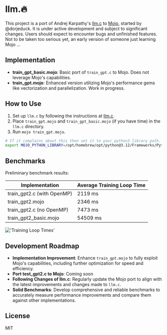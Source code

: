 # llm.🔥

This project is a port of Andrej Karpathy's [llm.c](https://github.com/karpathy/llm.c) to [Mojo](https://docs.modular.com/mojo), started by @dorjeduck. It is under active development and subject to significant changes. Users should expect to encounter bugs and unfinished features. Not to be taken too serious yet, an early version of someone just learning Mojo ...

## Implementation

- **train_gpt_basic.mojo**: Basic port of `train_gpt.c` to Mojo. Does not leverage Mojo's capabilities.
- **train_gpt.mojo**: Enhanced version utilizing Mojo's performance gems like vectorization and parallelization. Work in progress.

## How to Use

1. Set up `llm.c` by following the instructions at [llm.c](https://github.com/karpathy/llm.c).
2. Place `train_gpt.mojo` and `train_gpt_basic.mojo` (if you have time) in the `llm.c` directory.
3. Run `mojo train_gpt.mojo`.

```bash
# If it complains about this then set it to your python3 library path.
export MOJO_PYTHON_LIBRARY=/opt/homebrew/opt/python@3.12/Frameworks/Python.framework/Versions/3.12/lib/libpython3.12.dylib
```


## Benchmarks

Preliminary benchmark results:

| Implementation             | Average Training Loop Time |
|----------------------------|----------------------------|
| train_gpt2.c (with OpenMP)  | 2119 ms                    |
| train_gpt2.mojo             | 2346 ms                    |
| train_gpt2.c  (no OpenMP)   | 7473 ms                    |
| train_gpt2_basic.mojo       | 54509 ms                   |

!['Training Loop Times'](imgs/training_loop_times_chart.png)

## Development Roadmap

- **Implementation Improvement**: Enhance `train_gpt.mojo` to fully exploit Mojo's capabilities, including further optimization for speed and efficiency.
- **Port test_gpt2.c to Mojo**: Coming soon
- **Following Changes of llm.c**: Regularly update the Mojo port to align with the latest improvements and changes made to `llm.c`.
- **Solid Benchmarks**: Develop comprehensive and reliable benchmarks to accurately measure performance improvements and compare them against other implementations.

## License

MIT
